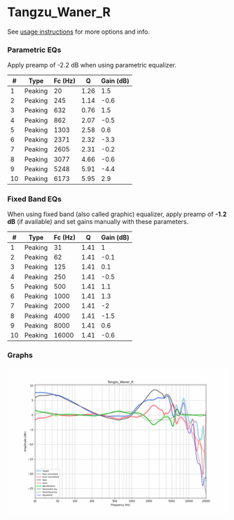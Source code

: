 # Tangzu_Waner_R
See [usage instructions](https://github.com/jaakkopasanen/AutoEq#usage) for more options and info.

### Parametric EQs
Apply preamp of -2.2 dB when using parametric equalizer.

|   # | Type    |   Fc (Hz) |    Q |   Gain (dB) |
|-----|---------|-----------|------|-------------|
|   1 | Peaking |        20 | 1.26 |         1.5 |
|   2 | Peaking |       245 | 1.14 |        -0.6 |
|   3 | Peaking |       632 | 0.76 |         1.5 |
|   4 | Peaking |       862 | 2.07 |        -0.5 |
|   5 | Peaking |      1303 | 2.58 |         0.6 |
|   6 | Peaking |      2371 | 2.32 |        -3.3 |
|   7 | Peaking |      2605 | 2.31 |        -0.2 |
|   8 | Peaking |      3077 | 4.66 |        -0.6 |
|   9 | Peaking |      5248 | 5.91 |        -4.4 |
|  10 | Peaking |      6173 | 5.95 |         2.9 |

### Fixed Band EQs
When using fixed band (also called graphic) equalizer, apply preamp of **-1.2 dB** (if available) and set gains manually with these parameters.

|   # | Type    |   Fc (Hz) |    Q |   Gain (dB) |
|-----|---------|-----------|------|-------------|
|   1 | Peaking |        31 | 1.41 |         1   |
|   2 | Peaking |        62 | 1.41 |        -0.1 |
|   3 | Peaking |       125 | 1.41 |         0.1 |
|   4 | Peaking |       250 | 1.41 |        -0.5 |
|   5 | Peaking |       500 | 1.41 |         1.1 |
|   6 | Peaking |      1000 | 1.41 |         1.3 |
|   7 | Peaking |      2000 | 1.41 |        -2   |
|   8 | Peaking |      4000 | 1.41 |        -1.5 |
|   9 | Peaking |      8000 | 1.41 |         0.6 |
|  10 | Peaking |     16000 | 1.41 |        -0.6 |

### Graphs
![](./Tangzu_Waner_R.png)
